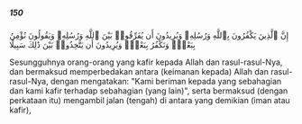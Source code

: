##### 150

<span class="ayah">إِنَّ ٱلَّذِينَ يَكْفُرُونَ بِٱللَّهِ وَرُسُلِهِۦ وَيُرِيدُونَ أَن يُفَرِّقُوا۟ بَيْنَ ٱللَّهِ وَرُسُلِهِۦ وَيَقُولُونَ نُؤْمِنُ بِبَعْضٍۢ وَنَكْفُرُ بِبَعْضٍۢ وَيُرِيدُونَ أَن يَتَّخِذُوا۟ بَيْنَ ذَٰلِكَ سَبِيلًا</span>

<span class="ayah_translation">Sesungguhnya orang-orang yang kafir kepada Allah dan rasul-rasul-Nya, dan bermaksud memperbedakan antara (keimanan kepada) Allah dan rasul-rasul-Nya, dengan mengatakan: "Kami beriman kepada yang sebahagian dan kami kafir terhadap sebahagian (yang lain)", serta bermaksud (dengan perkataan itu) mengambil jalan (tengah) di antara yang demikian (iman atau kafir),</span>
